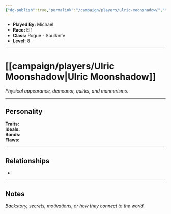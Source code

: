 ```yaml
---
{"dg-publish":true,"permalink":"/campaign/players/ulric-moonshadow/","tags":["character","player"],"created":"2025-10-28T18:37:37.814-07:00","updated":"2025-10-28T22:52:56.877-07:00"}
---
```



<p><span><ul>
<li dir="auto"><strong>Played By:</strong> Michael</li>
<li dir="auto"><strong>Race:</strong> Elf</li>
<li dir="auto"><strong>Class:</strong> Rogue - Soulknife</li>
<li dir="auto"><strong>Level:</strong> 8</li>
</ul></span></p>

---

# [[campaign/players/Ulric Moonshadow\|Ulric Moonshadow]]
*Physical appearance, demeanor, quirks, and mannerisms.*

---

## Personality
**Traits:**  
**Ideals:**  
**Bonds:**  
**Flaws:**  

---

## Relationships
- 

---

## Notes
*Backstory, secrets, motivations, or how they connect to the world.*
